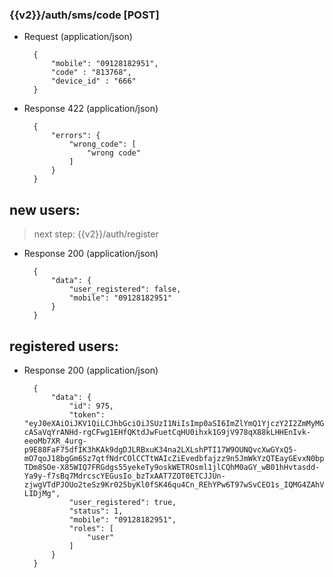 ### {{v2}}/auth/sms/code [POST]



+ Request (application/json)

        {
            "mobile": "09128182951",
            "code" : "813768",
            "device_id" : "666"
        }


+ Response 422 (application/json)

        {
            "errors": {
                "wrong_code": [
                    "wrong code"
                ]
            }
        }


## new users:

> next step: {{v2}}/auth/register
        
+ Response 200 (application/json)

        {
            "data": {
                "user_registered": false,
                "mobile": "09128182951"
            }
        }
        
## registered users:
        
+ Response 200 (application/json)

        {
            "data": {
                "id": 975,
                "token": "eyJ0eXAiOiJKV1QiLCJhbGciOiJSUzI1NiIsImp0aSI6ImZlYmQ1YjczY2I2ZmMyMGRjMzk5ZGZkOTE3OTdlZWU2NWIzNmMxNjNlYjc4MDkyNjg5OWIxYTAxMTllMmQwYjMzYjdjOWZiNDRmZmQ3MWRkIn0.eyJhdWQiOiIxIiwianRpIjoiZmViZDViNzNjYjZmYzIwZGMzOTlkZmQ5MTc5N2VlZTY1YjM2YzE2M2ViNzgwOTI2ODk5YjFhMDExOWUyZDBiMzNiN2M5ZmI0NGZmZDcxZGQiLCJpYXQiOjE1OTQ5MzcwMzUsIm5iZiI6MTU5NDkzNzAzNSwiZXhwIjoxNjI2NDczMDM1LCJzdWIiOiI5NzUiLCJzY29wZXMiOltdfQ.j9lszT1WXMt4scQd2lZIQC727t95vmh8qP2IHna3wMTtR8yXi7TsEIGqaYQn983Ga1h4HxaLukCJAz6YUQ7V1QEb_WeqlSzeKpl1gueAKiqWcrB7NxzbjkEnrxZpNIdQGtkNqOKqgHA0gl075VozYl6rgSbEbS9Al2mk9xdNeOzntpOb3YSxAQKqGV4-cASaVqYrANHd-rgCFwg1EHfQKtdJwFuetCqHU0ihxk1G9jV978qX88kLHHEnIvk-eeoMb7XR_4urg-p9E88FaF75dfIK3hKAk9dgDJLRBxuK34na2LXLshPTI17W9OUNQvcXwGYxQ5-mO7qoJ18bgGm6Sz7qtfNdrCOlCCTtWAIcZiEvedbfajzz9n5JmWkYzQTEayGEvxN0bpqr5IDqMZPjjYsf30fMzcZ7ccpfH8O4X6STS4SUSP613wCYOdV8lGb9H7t8S-TDm8SOe-X85WIQ7FRGdgs55yekeTy9oskWETROsml1jlCQhM0aGY_wB01hHvtasdd-Ya9y-f7sBq7MdrcscYEGusIo_bzTxAAT7ZOT0ETCJJUn-zjwgVTdPJOUo2teSz9Kr025byKl0fSK46qu4Cn_REhYPw6T97wSvCEO1s_IQMG4ZAhVMphRhr6Zgmq3mlfFXhu231EuxKRa0lG5_IWgE8ecFJ6z-LIDjMg",
                "user_registered": true,
                "status": 1,
                "mobile": "09128182951",
                "roles": [
                    "user"
                ]
            }
        }

